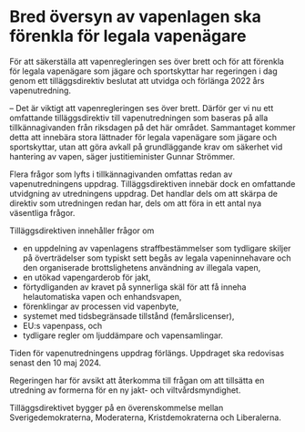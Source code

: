 # Bred översyn av vapenlagen ska förenkla för legala vapenägare

För att säkerställa att vapenregleringen ses över brett och för att förenkla för legala vapenägare som jägare och sportskyttar har regeringen i dag genom ett tilläggsdirektiv beslutat att utvidga och förlänga 2022 års vapenutredning.

– Det är viktigt att vapenregleringen ses över brett. Därför ger vi nu ett omfattande tilläggsdirektiv till vapenutredningen som baseras på alla tillkännagivanden från riksdagen på det här området. Sammantaget kommer detta att innebära stora lättnader för legala vapenägare som jägare och sportskyttar, utan att göra avkall på grundläggande krav om säkerhet vid hantering av vapen, säger justitieminister Gunnar Strömmer.

Flera frågor som lyfts i tillkännagivanden omfattas redan av vapenutredningens uppdrag. Tilläggsdirektiven innebär dock en omfattande utvidgning av utredningens uppdrag. Det handlar dels om att skärpa de direktiv som utredningen redan har, dels om att föra in ett antal nya väsentliga frågor.

Tilläggsdirektiven innehåller frågor om

* en uppdelning av vapenlagens straffbestämmelser som tydligare skiljer på överträdelser som typiskt sett begås av legala vapen­innehavare och den organiserade brottslighetens användning av illegala vapen,
* en utökad vapengarderob för jakt,
* förtydliganden av kravet på synnerliga skäl för att få inneha helautomatiska vapen och enhandsvapen,
* förenklingar av processen vid vapenbyte,
* systemet med tidsbegränsade tillstånd (femårslicenser),
* EU:s vapenpass, och
* tydligare regler om ljuddämpare och vapensamlingar.

Tiden för vapenutredningens uppdrag förlängs. Uppdraget ska redovisas senast den 10 maj 2024.

Regeringen har för avsikt att återkomma till frågan om att tillsätta en utredning av formerna för en ny jakt- och viltvårdsmyndighet.

Tilläggsdirektivet bygger på en överenskommelse mellan Sverigedemokraterna, Moderaterna, Kristdemokraterna och Liberalerna.
